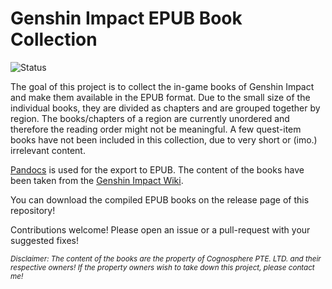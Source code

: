 # Genshin Impact EPUB Book Collection

![Status](https://github.com/c3kay/genshin-impact-books-epub/actions/workflows/build.yaml/badge.svg)

The goal of this project is to collect the in-game books of Genshin Impact and make them available
in the EPUB format. Due to the small size of the individual books, they are divided as chapters
and are grouped together by region. The books/chapters of a region are currently unordered and therefore
the reading order might not be meaningful. A few quest-item books have not been included in this
collection, due to very short or (imo.) irrelevant content.

[Pandocs](https://pandocs.org) is used for the export to EPUB. The content of the books
have been taken from the [Genshin Impact Wiki](https://genshin-impact.fandom.com/wiki/Books).

You can download the compiled EPUB books on the release page of this repository!

Contributions welcome! Please open an issue or a pull-request with your suggested fixes!

<sub>*Disclaimer: The content of the books are the property of Cognosphere PTE. LTD. and their
respective owners! If the property owners wish to take down this project, please contact me!*</sub>
